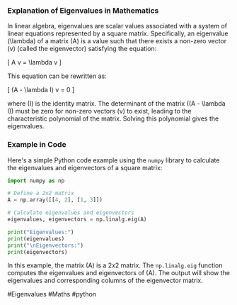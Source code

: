 ### Explanation of Eigenvalues in Mathematics

In linear algebra, eigenvalues are scalar values associated with a system of linear equations represented by a square matrix. Specifically, an eigenvalue \(\lambda\) of a matrix \(A\) is a value such that there exists a non-zero vector \(v\) (called the eigenvector) satisfying the equation:

\[ A v = \lambda v \]

This equation can be rewritten as:

\[ (A - \lambda I) v = 0 \]

where \(I\) is the identity matrix. The determinant of the matrix \((A - \lambda I)\) must be zero for non-zero vectors \(v\) to exist, leading to the characteristic polynomial of the matrix. Solving this polynomial gives the eigenvalues.

### Example in Code

Here's a simple Python code example using the `numpy` library to calculate the eigenvalues and eigenvectors of a square matrix:

```python
import numpy as np

# Define a 2x2 matrix
A = np.array([[4, 2], [1, 3]])

# Calculate eigenvalues and eigenvectors
eigenvalues, eigenvectors = np.linalg.eig(A)

print("Eigenvalues:")
print(eigenvalues)
print("\nEigenvectors:")
print(eigenvectors)
```

In this example, the matrix \(A\) is a 2x2 matrix. The `np.linalg.eig` function computes the eigenvalues and eigenvectors of \(A\). The output will show the eigenvalues and corresponding columns of the eigenvector matrix.

#Eigenvalues #Maths #python